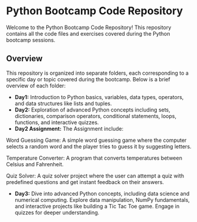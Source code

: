 # Python Bootcamp Code Repository

Welcome to the Python Bootcamp Code Repository! This repository contains all the code files and exercises covered during the Python bootcamp sessions.

## Overview

This repository is organized into separate folders, each corresponding to a specific day or topic covered during the bootcamp. Below is a brief overview of each folder:

- **Day1:** Introduction to Python basics, variables, data types, operators, and data structures like lists and tuples.
- **Day2:** Exploration of advanced Python concepts including sets, dictionaries, comparison operators, conditional statements, loops, functions, and interactive quizzes.
- **Day2 Assignment:** The Assignment include:

Word Guessing Game: A simple word guessing game where the computer selects a random word and the player tries to guess it by suggesting letters.

Temperature Converter: A program that converts temperatures between Celsius and Fahrenheit.

Quiz Solver: A quiz solver project where the user can attempt a quiz with predefined questions and get instant feedback on their answers.
- **Day3:** Dive into advanced Python concepts, including data science and numerical computing. Explore data manipulation, NumPy fundamentals, and interactive projects like building a Tic Tac Toe game. Engage in quizzes for deeper understanding.
